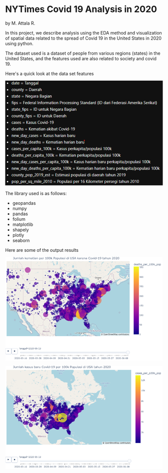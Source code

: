 # NYTimes Covid 19 Analysis in 2020

by M. Attala R.

In this project, we describe analysis using the EDA method and visualization of spatial data related to the spread of Covid 19 in the United States in 2020 using python.

The dataset used is a dataset of people from various regions (states) in the United States, and the features used are also related to society and covid 19.

Here's a quick look at the data set features

<img src="Images/Dataset.png"> </br>

The library used is as follows:
- geopandas
- numpy
- pandas
- folium
- matplotlib
- shapely
- plotly
- seaborn

Here are some of the output results

<img src="Images/1.png"> </br>

<img src="Images/2.png"> </br>